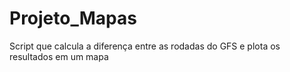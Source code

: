 # Projeto_Mapas
Script que calcula a diferença entre as rodadas do GFS e plota os resultados em um mapa
